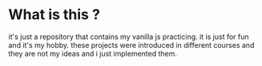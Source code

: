 # What is this ?

it's just a repository that contains my vanilla js practicing. it is just for fun and it's my hobby.
these projects were introduced in different courses and they are not my ideas and i just implemented them.
